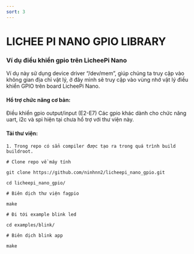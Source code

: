 ```yaml
---
sort: 3
---
```


# LICHEE PI NANO GPIO LIBRARY

### Ví dụ điều khiển gpio trên LicheePi Nano
Ví dụ này sử dụng device driver “/dev/mem”, giúp chúng ta truy cập vào không gian địa chỉ vật lý, ở đây mình sẽ truy cập vào vùng nhớ vật lý điều khiển GPIO trên board LicheePi Nano.

#### Hổ trợ chức năng cơ bản:
Điều khiển gpio output/input (E2-E7)
Các gpio khác dành cho chức năng uart, i2c và spi hiện tại chưa hổ trợ với thư viện này.

#### Tải thư viện:
    1. Trong repo có sẳn compiler được tạo ra trong quá trình build buildroot.

```shell
# Clone repo về máy tính

git clone https://github.com/ninhnn2/licheepi_nano_gpio.git

cd licheepi_nano_gpio/

# Biên dịch thư viện fagpio

make

# Đi tới example blink led

cd examples/blink/

# Biên dịch blink app

make
```

